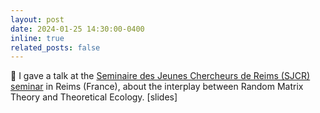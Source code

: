 ```yaml
---
layout: post
date: 2024-01-25 14:30:00-0400
inline: true
related_posts: false
---
```


:microphone: I gave a talk at the [Seminaire des Jeunes Chercheurs de Reims (SJCR) seminar](https://umr9008.pages.math.cnrs.fr/public/seminaire-jeune-chercheur/sjcr/main/archives/a2023.html) in Reims (France), about the interplay between Random Matrix Theory and Theoretical Ecology. [slides]
